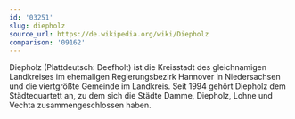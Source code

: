 ```yaml
---
id: '03251'
slug: diepholz
source_url: https://de.wikipedia.org/wiki/Diepholz
comparison: '09162'
---
```


Diepholz (Plattdeutsch: Deefholt) ist die Kreisstadt des gleichnamigen Landkreises im ehemaligen Regierungsbezirk Hannover in Niedersachsen und die viertgrößte Gemeinde im Landkreis. Seit 1994 gehört Diepholz dem Städtequartett an, zu dem sich die Städte Damme, Diepholz, Lohne und Vechta zusammengeschlossen haben.
